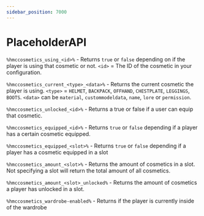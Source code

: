 ```yaml
---
sidebar_position: 7000
---
```


# PlaceholderAPI

`%hmccosmetics_using_<id>%` - Returns `true` or `false` depending on if the player is using that cosmetic or not. `<id>` = The ID of the cosmetic in your configuration.

`%hmccosmetics_current_<type>_<data>%` - Returns the current cosmetic the player is using. `<type>` = `HELMET`, `BACKPACK`, `OFFHAND`, `CHESTPLATE`, `LEGGINGS`, `BOOTS`. `<data>` can be `material`, `custommodeldata`, `name`, `lore` or `permission`.

`%hmccosmetics_unlocked_<id>%` - Returns a true or false if a user can equip that cosmetic.

`%hmccosmetics_equipped_<id>%` - Returns `true` or `false` depending if a player has a certain cosmetic equipped.  

`%hmccosmetics_equipped_<slot>%` - Returns `true` or `false` depending if a player has a cosmetic equipped in a slot

`%hmccosmetics_amount_<slot>%` - Returns the amount of cosmetics in a slot. Not specifying a slot will return the total amount of all cosmetics. 

`%hmccosmetics_amount_<slot>_unlocked%` - Returns the amount of cosmetics a player has unlocked in a slot. 

`%hmccosmetics_wardrobe-enabled%` - Returns if the player is currently inside of the wardrobe

